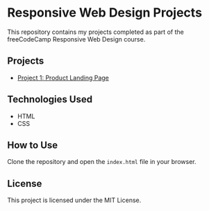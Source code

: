 
# Responsive Web Design Projects

This repository contains my projects completed as part of the freeCodeCamp Responsive Web Design course.

## Projects
- [Project 1: Product Landing Page](link-to-project)

## Technologies Used
- HTML
- CSS

## How to Use
Clone the repository and open the `index.html` file in your browser.

## License
This project is licensed under the MIT License.
